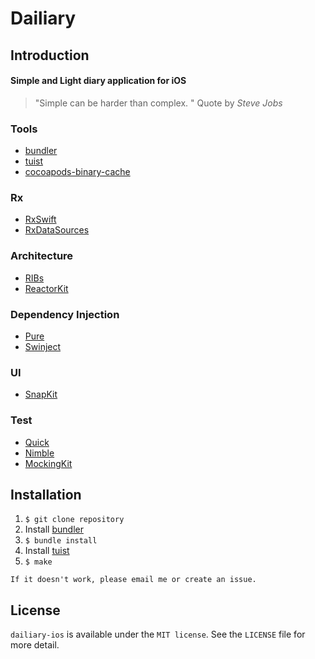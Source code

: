 Dailiary
========

## Introduction

#### Simple and Light diary application for iOS
> "Simple can be harder than complex. " Quote by _Steve Jobs_

### Tools

- [bundler](https://github.com/rubygems/bundler)
- [tuist](https://github.com/tuist/tuist)
- [cocoapods-binary-cache](https://github.com/grab/cocoapods-binary-cache)

### Rx

- [RxSwift](https://github.com/ReactiveX/RxSwift)
- [RxDataSources](https://github.com/RxSwiftCommunity/RxDataSources)

### Architecture

- [RIBs](https://github.com/uber/RIBs)
- [ReactorKit](https://github.com/ReactorKit/ReactorKit)

### Dependency Injection

- [Pure](https://github.com/devxoul/Pure)
- [Swinject](https://github.com/Swinject/Swinject)

### UI

- [SnapKit](https://github.com/SnapKit/SnapKit)

### Test

- [Quick](https://github.com/Quick/Quick)
- [Nimble](https://github.com/Quick/Nimble)
- [MockingKit](https://github.com/danielsaidi/MockingKit)

## Installation

1. `$ git clone repository`
2. Install [bundler](https://bundler.io/)
3. `$ bundle install`
4. Install [tuist](https://tuist.io/)
5. `$ make`


```
If it doesn't work, please email me or create an issue.
```


## License

`dailiary-ios` is available under the `MIT license`.
See the `LICENSE` file for more detail.

